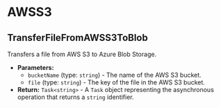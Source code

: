 # AWSS3
## TransferFileFromAWSS3ToBlob
Transfers a file from AWS S3 to Azure Blob Storage.
- **Parameters:**
    - `bucketName` (type: `string`) - The name of the AWS S3 bucket.
    - `file` (type: `string`) - The key of the file in the AWS S3 bucket.
- **Return:** `Task<string>` - A `Task` object representing the asynchronous operation that returns a `string` identifier.
